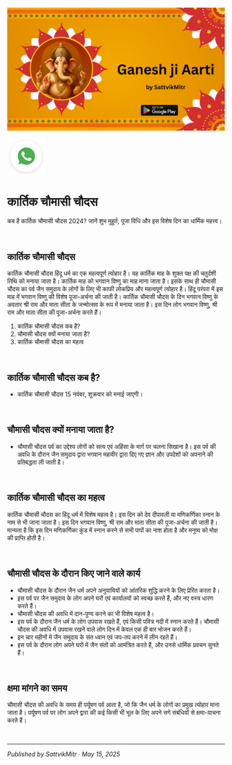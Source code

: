 <!-- Banner SVG -->
![Banner](https://raw.githubusercontent.com/anandwana001/content-repo/refs/heads/main/aarti/ganesh/ganesh_ji_aarti_banner.png)

<!-- Share & WhatsApp icons as SVG -->
<a href="https://api.whatsapp.com/send?text=Check%20out%20this%20article%20in%20the%20Hanuman%20Chalisa%20app%3A%20https%3A%2F%2Fwww.sattvikmitr.com%2Farticles%3FcontentUrl%3Dhttps%253A%252F%252Fraw.githubusercontent.com%252Fanandwana001%252Fcontent-repo%252Frefs%252Fheads%252Fmain%252Faarti%252Fganesh%252Fganesh_aarti_english.md%26title%3DGanesh%2520Aarti">
  <img src="https://raw.githubusercontent.com/anandwana001/content-repo/refs/heads/main/assets/ic_wtsapp_share_rounded.svg" alt="WhatsApp"/>
</a>

<br>

# कार्तिक चौमासी चौदस
कब है कार्तिक चौमासी चौदस 2024? जानें शुभ मुहूर्त, पूजा विधि और इस विशेष दिन का धार्मिक महत्त्व।

<br>

## कार्तिक चौमासी चौदस
कार्तिक चौमासी चौदस हिंदू धर्म का एक महत्वपूर्ण त्योहार है। यह कार्तिक माह के शुक्ल पक्ष की चतुर्दशी तिथि को मनाया जाता है। कार्तिक माह को भगवान विष्णु का माह माना जाता है। इसके साथ ही चौमासी चौदस का पर्व जैन समुदाय के लोगों के लिए भी काफी लोकप्रिय और महत्वपूर्ण त्योहार है। हिंदू परंपरा में इस माह में भगवान विष्णु की विशेष पूजा-अर्चना की जाती है। कार्तिक चौमासी चौदस के दिन भगवान विष्णु के अवतार श्री राम और माता सीता के जन्मोत्सव के रूप में मनाया जाता है। इस दिन लोग भगवान विष्णु, श्री राम और माता सीता की पूजा-अर्चना करते हैं।

1. कार्तिक चौमासी चौदस कब है?
2. चौमासी चौदस क्यों मनाया जाता है?
3. कार्तिक चौमासी चौदस का महत्व

<br>

## कार्तिक चौमासी चौदस कब है?
- कार्तिक चौमासी चौदस 15 नवंबर, शुक्रवार को मनाई जाएगी।

<br>

## चौमासी चौदस क्यों मनाया जाता है?
- चौमासी चौदस पर्व का उद्देश्य लोगों को सत्य एवं अहिंसा के मार्ग पर चलना सिखाना है। इस पर्व की अवधि के दौरान जैन समुदाय द्वारा भगवान महावीर द्वारा दिए गए ज्ञान और उपदेशों को अपनाने की प्रतिबद्धता ली जाती है।

<br>

## कार्तिक चौमासी चौदस का महत्व
कार्तिक चौमासी चौदस का हिंदू धर्म में विशेष महत्व है। इस दिन को देव दीपावली या मणिकर्णिका स्नान के नाम से भी जाना जाता है। इस दिन भगवान विष्णु, श्री राम और माता सीता की पूजा-अर्चना की जाती है। मान्यता है कि इस दिन मणिकर्णिका कुंड में स्नान करने से सभी पापों का नाश होता है और मनुष्य को मोक्ष की प्राप्ति होती है।

<br>

## चौमासी चौदस के दौरान किए जाने वाले कार्य
- चौमासी चौदस के दौरान जैन धर्म अपने अनुयायियों को आंतरिक शुद्धि करने के लिए प्रेरित करता है।
- इस पर्व पर जैन समुदाय के लोग अपने घरों एवं कार्यालयों को स्वच्छ करते हैं, और नए वस्त्र धारण करते हैं।
- चौमासी चौदस की अवधि में दान-पुण्य करने का भी विशेष महत्व है।
- इस पर्व के दौरान जैन धर्म के लोग उपवास रखते हैं, एवं किसी पवित्र नदी में स्नान करते हैं। चौमासी चौदस की अवधि में उपवास रखने वाले लोग दिन में केवल एक ही बार भोजन करते हैं।
- इन चार महीनों में जैन समुदाय के संत ध्यान एवं जप-तप करने में लीन रहते हैं।
- इस पर्व के दौरान लोग अपने घरों में जैन संतों को आमंत्रित करते हैं, और उनसे धार्मिक प्रवचन सुनते हैं।

<br>

## क्षमा मांगने का समय
चौमासी चौदस की अवधि के समय ही पर्यूषण पर्व आता है, जो कि जैन धर्म के लोगों का प्रमुख त्योहार माना जाता है। पर्यूषण पर्व पर लोग अपने द्वारा की कई किसी भी भूल के लिए अपने सगे संबंधियों से क्षमा-याचना करते हैं।

<br>

---

*Published by SattvikMitr · May 15, 2025*
